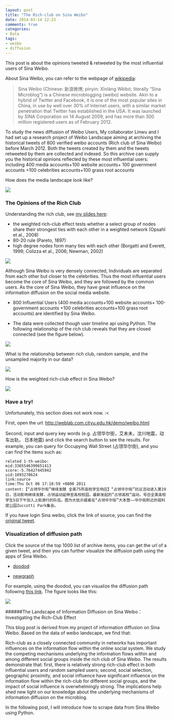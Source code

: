 ```yaml
---
layout: post
title: "The Rich-club on Sina Weibo"
date: 2014-03-14 12:23
comments: true
categories: 
- Data
tags:
- weibo
- diffusion
---
```



This post is about the opinions tweeted & retweeted by the most influential users of Sina Weibo. 

About Sina Weibo, you can refer to the webpage of [wikipedia](http://en.wikipedia.org/wiki/Sina_Weibo#cite_note-3):

> Sina Weibo (Chinese: 新浪微博; pinyin: Xīnlàng Wēibó; literally “Sina Microblog”) is a Chinese microblogging (weibo) website. Akin to a hybrid of Twitter and Facebook, it is one of the most popular sites in China, in use by well over 30% of Internet users, with a similar market penetration that Twitter has established in the USA. It was launched by SINA Corporation on 14 August 2009, and has more than 300 million registered users as of February 2012. 

To study the news diffusion of Weibo Users, My collaborator Linwu and I had set up a research project of Weibo Landscape aiming at archiving the historical tweets of 800 verified weibo accounts (Rich club of Sina Weibo) before March 2012. Both the tweets created by them and the tweets retweeted by them are collected and indexed. So this archive can supply you the historical opinions reflected by these most influential users: including 400 media accounts+100 website accounts+ 100 government accounts +100 celebrities accounts+100 grass root accounts

How does the media landscape look like? 

![](http://weblab.com.cityu.edu.hk/blog/chengjun/files/2012/04/landscape.png)

### The Opinions of the Rich Club

Understanding the rich club, see [my slides here](http://chengjun.github.io/slides/strut/richclub/):

- the weighted rich-club effect tests whether a select group 
of nodes share their strongest ties with each other in a 
weighted network (Opsahl et al., 2008)
- 80-20 rule  (Pareto, 1897)
- high degree nodes form many ties with each other 
(Borgatti and Everett, 1999; Colizza et al., 2006; Newman, 2002)



![](http://weblab.com.cityu.edu.hk/blog/chengjun/files/2012/04/core-and-periphery.png)

Although Sina Weibo is very densely connected, Individuals are separated from each other but closer to the celebrities. Thus the most influential users become the core of Sina Weibo, and they are followed by the common users. As the core of Sina Weibo, they have great influence on the information diffusion on the social media website.

- 800 Influential Users (400 media accounts+100 website accounts+ 100-government accounts +100 celebrities accounts+100 grass root accounts) are identified by Sina Weibo.

- The data were collected though user timeline api using Python. 
The following relationship of the rich club reveals that they are closed connected (see the figure below).

![](http://weblab.com.cityu.edu.hk/blog/chengjun/files/2012/04/social-network.png)

What is the relationship between rich club, random sample, and the unsampled majority in our data?

![](http://chengjun.github.io/slides/strut/richclub/richclub_files/11148691843_63cd8203c3_o.png)

How is the weighted rich-club effect in Sina Weibo?

![](http://chengjun.github.io/slides/strut/richclub/richclub_files/11148617174_4347265242_o.png)

### Have a try!
Unfortunately, this section does not work now. :<

First, open the url: http://weblab.com.cityu.edu.hk/demo/weibo.html

Second, input and query key words (e.g. 占领华尔街，艾未未，汶川地震，动车出轨， 日本地震) and click the search button to see the results. For example, you can query for Occupying Wall Street (占领华尔街), and you can find the items such as:

	related 1-th-weibo:
	mid:3365546399651413
	score:-5.76427445942
	uid:1893278624
	link:source
	time:Thu Oct 06 17:10:59 +0800 2011
	content:【“占领华尔街”继续发酵 全美75所高校学生响应】“占领华尔街”抗议活动进入第19日，活动影响继续发酵，占领运动延伸至高校校园，最新发起的“占领高校”运动，号召全美高校学生5日下午加入上街游行的队伍。图为大批示威者在“占领华尔街”大本营——华尔街附近的祖科提公园Zuccotti Park集会。

If you have login Sina weibo, click the link of source, you can find the [original tweet](http://www.weibo.com/1893278624/xrv9ZEuLX).



### Visualization of diffusion path

Click the source of the top 1000 list of archive items, you can get the url of a given tweet, and then you can further visualize the diffusion path using the apps of Sina Weibo.

- [doodod](http://www.doodod.com/doodod/home)

- [newgraph](http://newgraph.sinaapp.com/)

For example, using the doodod, you can visualize the diffusion path following [this link](http://www.doodod.com/doodod/chuanbo?weiboURL=http://weibo.com/1893278624/xrv9ZEuLX). The figure looks like this:

![](http://weblab.com.cityu.edu.hk/blog/chengjun/files/2012/04/freshnew.png)

######The Landscape of Information Diffusion on Sina Weibo： 
Investigating the Rich-Club Effect

This blog post is derived from my project of information diffusion on Sina Weibo. Based on the data of weibo landscape, we find that: 

Rich-club as a closely connected community in networks has important influences on the information flow within the online social system. We study the competing mechanisms underlying the information flows within and among different social groups inside the rich club of Sina Weibo. The results demonstrate that: first, there is relatively strong rich-club effect in both influential users and random sampled users; second, social selection, geographic proximity, and social influence have significant influence on the information flow within the rich-club for different social groups, and the impact of social influence is overwhelmingly strong. The implications help shed new light on our knowledge about the underlying mechanisms of information diffusion on the microblog.

In the following post, I will introduce how to scrape data from Sina Weibo using Python. 